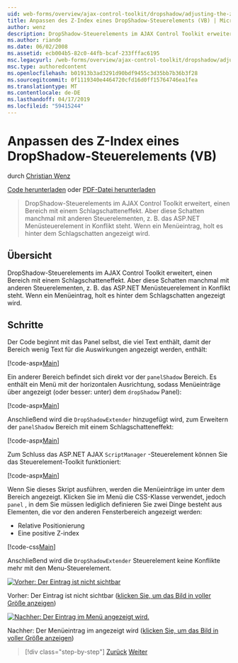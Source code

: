 ```yaml
---
uid: web-forms/overview/ajax-control-toolkit/dropshadow/adjusting-the-z-index-of-a-dropshadow-vb
title: Anpassen des Z-Index eines DropShadow-Steuerelements (VB) | Microsoft-Dokumentation
author: wenz
description: DropShadow-Steuerelements im AJAX Control Toolkit erweitert, einen Bereich mit einem Schlagschatteneffekt. Aber diese Schatten manchmal mit anderen Steuerelementen, für die Insta steht in Konflikt...
ms.author: riande
ms.date: 06/02/2008
ms.assetid: ecb004b5-82c0-44fb-bcaf-233fffac6195
msc.legacyurl: /web-forms/overview/ajax-control-toolkit/dropshadow/adjusting-the-z-index-of-a-dropshadow-vb
msc.type: authoredcontent
ms.openlocfilehash: b01913b3ad3291d90bdf9455c3d35bb7b36b3f28
ms.sourcegitcommit: 0f1119340e4464720cfd16d0ff15764746ea1fea
ms.translationtype: MT
ms.contentlocale: de-DE
ms.lasthandoff: 04/17/2019
ms.locfileid: "59415244"
---
```

# <a name="adjusting-the-z-index-of-a-dropshadow-vb"></a>Anpassen des Z-Index eines DropShadow-Steuerelements (VB)

durch [Christian Wenz](https://github.com/wenz)

[Code herunterladen](http://download.microsoft.com/download/5/1/6/51652a81-500b-4f6b-88d3-617103e7941e/DropShadow1.vb.zip) oder [PDF-Datei herunterladen](http://download.microsoft.com/download/b/6/a/b6ae89ee-df69-4c87-9bfb-ad1eb2b23373/dropshadow1VB.pdf)

> DropShadow-Steuerelements im AJAX Control Toolkit erweitert, einen Bereich mit einem Schlagschatteneffekt. Aber diese Schatten manchmal mit anderen Steuerelementen, z. B. das ASP.NET Menüsteuerelement in Konflikt steht. Wenn ein Menüeintrag, holt es hinter dem Schlagschatten angezeigt wird.


## <a name="overview"></a>Übersicht

DropShadow-Steuerelements im AJAX Control Toolkit erweitert, einen Bereich mit einem Schlagschatteneffekt. Aber diese Schatten manchmal mit anderen Steuerelementen, z. B. das ASP.NET Menüsteuerelement in Konflikt steht. Wenn ein Menüeintrag, holt es hinter dem Schlagschatten angezeigt wird.

## <a name="steps"></a>Schritte

Der Code beginnt mit das Panel selbst, die viel Text enthält, damit der Bereich wenig Text für die Auswirkungen angezeigt werden, enthält:

[!code-aspx[Main](adjusting-the-z-index-of-a-dropshadow-vb/samples/sample1.aspx)]

Ein anderer Bereich befindet sich direkt vor der `panelShadow` Bereich. Es enthält ein Menü mit der horizontalen Ausrichtung, sodass Menüeinträge über angezeigt (oder besser: unter) dem `dropShadow` Panel):

[!code-aspx[Main](adjusting-the-z-index-of-a-dropshadow-vb/samples/sample2.aspx)]

Anschließend wird die `DropShadowExtender` hinzugefügt wird, zum Erweitern der `panelShadow` Bereich mit einem Schlagschatteneffekt:

[!code-aspx[Main](adjusting-the-z-index-of-a-dropshadow-vb/samples/sample3.aspx)]

Zum Schluss das ASP.NET AJAX `ScriptManager` -Steuerelement können Sie das Steuerelement-Toolkit funktioniert:

[!code-aspx[Main](adjusting-the-z-index-of-a-dropshadow-vb/samples/sample4.aspx)]

Wenn Sie dieses Skript ausführen, werden die Menüeinträge im unter dem Bereich angezeigt. Klicken Sie im Menü die CSS-Klasse verwendet, jedoch `panel` , in dem Sie müssen lediglich definieren Sie zwei Dinge besteht aus Elementen, die vor den anderen Fensterbereich angezeigt werden:

- Relative Positionierung
- Eine positive Z-index

[!code-css[Main](adjusting-the-z-index-of-a-dropshadow-vb/samples/sample5.css)]

Anschließend wird die `DropShadowExtender` Steuerelement keine Konflikte mehr mit den Menu-Steuerelement.


[![Vorher: Der Eintrag ist nicht sichtbar](adjusting-the-z-index-of-a-dropshadow-vb/_static/image2.png)](adjusting-the-z-index-of-a-dropshadow-vb/_static/image1.png)

Vorher: Der Eintrag ist nicht sichtbar ([klicken Sie, um das Bild in voller Größe anzeigen](adjusting-the-z-index-of-a-dropshadow-vb/_static/image3.png))


[![Nachher: Der Eintrag im Menü angezeigt wird.](adjusting-the-z-index-of-a-dropshadow-vb/_static/image5.png)](adjusting-the-z-index-of-a-dropshadow-vb/_static/image4.png)

Nachher: Der Menüeintrag im angezeigt wird ([klicken Sie, um das Bild in voller Größe anzeigen](adjusting-the-z-index-of-a-dropshadow-vb/_static/image6.png))

> [!div class="step-by-step"]
> [Zurück](manipulating-dropshadow-properties-from-client-code-cs.md)
> [Weiter](manipulating-dropshadow-properties-from-client-code-vb.md)
